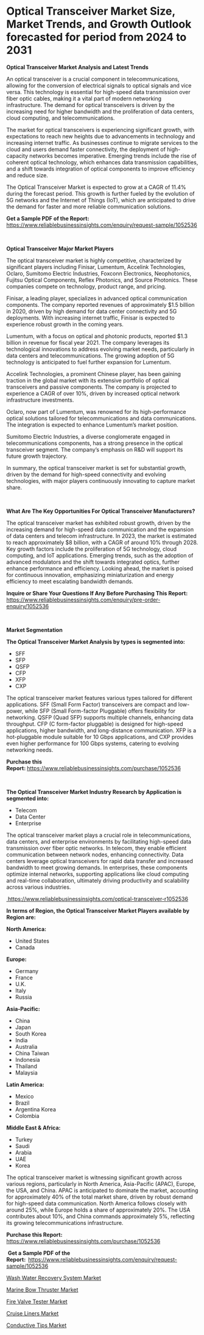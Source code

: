 <p><h1>Optical Transceiver Market Size, Market Trends, and Growth Outlook forecasted for period from 2024 to 2031</h1></p><p><strong>Optical Transceiver Market Analysis and Latest Trends</strong></p>
<p><p>An optical transceiver is a crucial component in telecommunications, allowing for the conversion of electrical signals to optical signals and vice versa. This technology is essential for high-speed data transmission over fiber optic cables, making it a vital part of modern networking infrastructure. The demand for optical transceivers is driven by the increasing need for higher bandwidth and the proliferation of data centers, cloud computing, and telecommunications.</p><p>The market for optical transceivers is experiencing significant growth, with expectations to reach new heights due to advancements in technology and increasing internet traffic. As businesses continue to migrate services to the cloud and users demand faster connectivity, the deployment of high-capacity networks becomes imperative. Emerging trends include the rise of coherent optical technology, which enhances data transmission capabilities, and a shift towards integration of optical components to improve efficiency and reduce size.</p><p>The Optical Transceiver Market is expected to grow at a CAGR of 11.4% during the forecast period. This growth is further fueled by the evolution of 5G networks and the Internet of Things (IoT), which are anticipated to drive the demand for faster and more reliable communication solutions.</p></p>
<p><strong>Get a Sample PDF of the Report:&nbsp;</strong> <a href="https://www.reliablebusinessinsights.com/enquiry/request-sample/1052536?utm_campaign=1109&utm_medium=2&utm_source=Github&utm_content=ia&utm_term=22102024&utm_id=optical-transceiver">https://www.reliablebusinessinsights.com/enquiry/request-sample/1052536</a></p>
<p>&nbsp;</p>
<p><strong>Optical Transceiver Major Market Players</strong></p>
<p><p>The optical transceiver market is highly competitive, characterized by significant players including Finisar, Lumentum, Accelink Technologies, Oclaro, Sumitomo Electric Industries, Foxconn Electronics, Neophotonics, Fujitsu Optical Components, Reflex Photonics, and Source Photonics. These companies compete on technology, product range, and pricing.</p><p>Finisar, a leading player, specializes in advanced optical communication components. The company reported revenues of approximately $1.5 billion in 2020, driven by high demand for data center connectivity and 5G deployments. With increasing internet traffic, Finisar is expected to experience robust growth in the coming years.</p><p>Lumentum, with a focus on optical and photonic products, reported $1.3 billion in revenue for fiscal year 2021. The company leverages its technological innovations to address evolving market needs, particularly in data centers and telecommunications. The growing adoption of 5G technology is anticipated to fuel further expansion for Lumentum.</p><p>Accelink Technologies, a prominent Chinese player, has been gaining traction in the global market with its extensive portfolio of optical transceivers and passive components. The company is projected to experience a CAGR of over 10%, driven by increased optical network infrastructure investments.</p><p>Oclaro, now part of Lumentum, was renowned for its high-performance optical solutions tailored for telecommunications and data communications. The integration is expected to enhance Lumentum’s market position.</p><p>Sumitomo Electric Industries, a diverse conglomerate engaged in telecommunications components, has a strong presence in the optical transceiver segment. The company’s emphasis on R&D will support its future growth trajectory.</p><p>In summary, the optical transceiver market is set for substantial growth, driven by the demand for high-speed connectivity and evolving technologies, with major players continuously innovating to capture market share.</p></p>
<p>&nbsp;</p>
<p><strong>What Are The Key Opportunities For Optical Transceiver Manufacturers?</strong></p>
<p><p>The optical transceiver market has exhibited robust growth, driven by the increasing demand for high-speed data communication and the expansion of data centers and telecom infrastructure. In 2023, the market is estimated to reach approximately $8 billion, with a CAGR of around 10% through 2028. Key growth factors include the proliferation of 5G technology, cloud computing, and IoT applications. Emerging trends, such as the adoption of advanced modulators and the shift towards integrated optics, further enhance performance and efficiency. Looking ahead, the market is poised for continuous innovation, emphasizing miniaturization and energy efficiency to meet escalating bandwidth demands.</p></p>
<p><strong>Inquire or Share Your Questions If Any Before Purchasing This Report:</strong> <a href="https://www.reliablebusinessinsights.com/enquiry/pre-order-enquiry/1052536?utm_campaign=1109&utm_medium=2&utm_source=Github&utm_content=ia&utm_term=22102024&utm_id=optical-transceiver">https://www.reliablebusinessinsights.com/enquiry/pre-order-enquiry/1052536</a></p>
<p>&nbsp;</p>
<p><strong>Market Segmentation</strong></p>
<p><strong>The Optical Transceiver Market Analysis by types is segmented into:</strong></p>
<p><ul><li>SFF</li><li>SFP</li><li>QSFP</li><li>CFP</li><li>XFP</li><li>CXP</li></ul></p>
<p><p>The optical transceiver market features various types tailored for different applications. SFF (Small Form Factor) transceivers are compact and low-power, while SFP (Small Form-factor Pluggable) offers flexibility for networking. QSFP (Quad SFP) supports multiple channels, enhancing data throughput. CFP (C form-factor pluggable) is designed for high-speed applications, higher bandwidth, and long-distance communication. XFP is a hot-pluggable module suitable for 10 Gbps applications, and CXP provides even higher performance for 100 Gbps systems, catering to evolving networking needs.</p></p>
<p><strong>Purchase this Report:&nbsp;</strong><a href="https://www.reliablebusinessinsights.com/purchase/1052536?utm_campaign=1109&utm_medium=2&utm_source=Github&utm_content=ia&utm_term=22102024&utm_id=optical-transceiver">https://www.reliablebusinessinsights.com/purchase/1052536</a></p>
<p>&nbsp;</p>
<p><strong>The Optical Transceiver Market Industry Research by Application is segmented into:</strong></p>
<p><ul><li>Telecom</li><li>Data Center</li><li>Enterprise</li></ul></p>
<p><p>The optical transceiver market plays a crucial role in telecommunications, data centers, and enterprise environments by facilitating high-speed data transmission over fiber optic networks. In telecom, they enable efficient communication between network nodes, enhancing connectivity. Data centers leverage optical transceivers for rapid data transfer and increased bandwidth to meet growing demands. In enterprises, these components optimize internal networks, supporting applications like cloud computing and real-time collaboration, ultimately driving productivity and scalability across various industries.</p></p>
<p><a href="https://www.reliablebusinessinsights.com/optical-transceiver-r1052536?utm_campaign=1109&utm_medium=2&utm_source=Github&utm_content=ia&utm_term=22102024&utm_id=optical-transceiver">&nbsp;https://www.reliablebusinessinsights.com/optical-transceiver-r1052536</a></p>
<p><strong>In terms of Region, the Optical Transceiver Market Players available by Region are:</strong></p>
<p>
    <p> <strong> North America: </strong>
        <ul>
            <li>United States</li>
            <li>Canada</li>
        </ul>
        </p> 
    <p> <strong> Europe: </strong>
        <ul>
            <li>Germany</li>
            <li>France</li>
            <li>U.K.</li>
            <li>Italy</li>
            <li>Russia</li>
        </ul>
        </p> 
    <p> <strong> Asia-Pacific: </strong>
        <ul>
            <li>China</li>
            <li>Japan</li>
            <li>South Korea</li>
            <li>India</li>
            <li>Australia</li>
            <li>China Taiwan</li>
            <li>Indonesia</li>
            <li>Thailand</li>
            <li>Malaysia</li>
        </ul>
        </p> 
    <p> <strong> Latin America: </strong>
        <ul>
            <li>Mexico</li>
            <li>Brazil</li>
            <li>Argentina Korea</li>
            <li>Colombia</li>
        </ul>
        </p> 
    <p> <strong> Middle East & Africa: </strong>
        <ul>
            <li>Turkey</li>
            <li>Saudi</li>
            <li>Arabia</li>
            <li>UAE</li>
            <li>Korea</li>
        </ul>
    </p>
    </p>
<p><p>The optical transceiver market is witnessing significant growth across various regions, particularly in North America, Asia-Pacific (APAC), Europe, the USA, and China. APAC is anticipated to dominate the market, accounting for approximately 40% of the total market share, driven by robust demand for high-speed data communication. North America follows closely with around 25%, while Europe holds a share of approximately 20%. The USA contributes about 10%, and China commands approximately 5%, reflecting its growing telecommunications infrastructure.</p></p>
<p><strong>Purchase this Report: </strong><a href="https://www.reliablebusinessinsights.com/purchase/1052536?utm_campaign=1109&utm_medium=2&utm_source=Github&utm_content=ia&utm_term=22102024&utm_id=optical-transceiver">https://www.reliablebusinessinsights.com/purchase/1052536</a></p>
<p>&nbsp;<strong>Get a Sample PDF of the Report:&nbsp;&nbsp;</strong><a href="https://www.reliablebusinessinsights.com/enquiry/request-sample/1052536?utm_campaign=1109&utm_medium=2&utm_source=Github&utm_content=ia&utm_term=22102024&utm_id=optical-transceiver">https://www.reliablebusinessinsights.com/enquiry/request-sample/1052536</a></p>
<p><strong></strong></p>
<p><p><a href="https://issuu.com/reportprime-2/docs/wash-water-recovery-system-market-s_58e0ca670f9536?utm_campaign=1109&utm_medium=2&utm_source=Github&utm_content=ia&utm_term=22102024&utm_id=optical-transceiver">Wash Water Recovery System Market</a></p><p><a href="https://github.com/stumpefzclearez/Market-Research-Report-List-1/blob/main/marine-bow-thruster-market.md?utm_campaign=1109&utm_medium=2&utm_source=Github&utm_content=ia&utm_term=22102024&utm_id=optical-transceiver">Marine Bow Thruster Market</a></p><p><a href="https://issuu.com/reportprime-2/docs/fire-valve-tester-market-size-2030._9bdcf01e697e25?utm_campaign=1109&utm_medium=2&utm_source=Github&utm_content=ia&utm_term=22102024&utm_id=optical-transceiver">Fire Valve Tester Market</a></p><p><a href="https://github.com/loftinirkaakcsu/Market-Research-Report-List-1/blob/main/cruise-liners-market.md?utm_campaign=1109&utm_medium=2&utm_source=Github&utm_content=ia&utm_term=22102024&utm_id=optical-transceiver">Cruise Liners Market</a></p><p><a href="https://www.linkedin.com/pulse/analyzing-global-conductive-tips-market-growth-prospects-future-n8j7f?utm_campaign=1109&utm_medium=2&utm_source=Github&utm_content=ia&utm_term=22102024&utm_id=optical-transceiver">Conductive Tips Market</a></p></p>